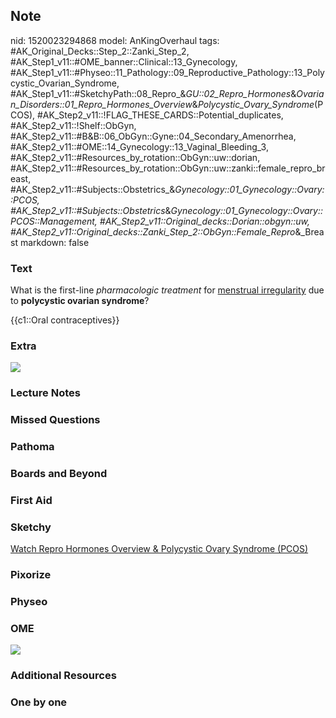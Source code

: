 ## Note
nid: 1520023294868
model: AnKingOverhaul
tags: #AK_Original_Decks::Step_2::Zanki_Step_2, #AK_Step1_v11::#OME_banner::Clinical::13_Gynecology, #AK_Step1_v11::#Physeo::11_Pathology::09_Reproductive_Pathology::13_Polycystic_Ovarian_Syndrome, #AK_Step1_v11::#SketchyPath::08_Repro_&_GU::02_Repro_Hormones_&_Ovarian_Disorders::01_Repro_Hormones_Overview_&_Polycystic_Ovary_Syndrome_(PCOS), #AK_Step2_v11::!FLAG_THESE_CARDS::Potential_duplicates, #AK_Step2_v11::!Shelf::ObGyn, #AK_Step2_v11::#B&B::06_ObGyn::Gyne::04_Secondary_Amenorrhea, #AK_Step2_v11::#OME::14_Gynecology::13_Vaginal_Bleeding_3, #AK_Step2_v11::#Resources_by_rotation::ObGyn::uw::dorian, #AK_Step2_v11::#Resources_by_rotation::ObGyn::uw::zanki::female_repro_breast, #AK_Step2_v11::#Subjects::Obstetrics_&_Gynecology::01_Gynecology::Ovary::PCOS, #AK_Step2_v11::#Subjects::Obstetrics_&_Gynecology::01_Gynecology::Ovary::PCOS::Management, #AK_Step2_v11::Original_decks::Dorian::obgyn::uw, #AK_Step2_v11::Original_decks::Zanki_Step_2::ObGyn::Female_Repro_&_Breast
markdown: false

### Text
What is the first-line <i>pharmacologic treatment</i> for
<u>menstrual irregularity</u> due to <b>polycystic ovarian
syndrome</b>?
<div>
  {{c1::Oral contraceptives}}
</div>

### Extra
<img src="pcos%20(1).png">

### Lecture Notes


### Missed Questions


### Pathoma


### Boards and Beyond


### First Aid


### Sketchy
<a href=
"https://dashboard.sketchy.com/study/medical/courses/medical-pathophysiology/units/medical-pathophysiology-reproductive-gu/videos/medical-pathophysiology-reproductive-and-gu-reproductive-hormones-and-ovarian-disorders-reproductive-hormones-overview-and-polycystic-ovary-syndrome-pcos?utm_source=anki&utm_medium=partnership&utm_campaign=february_update&utm_content=medical">
Watch Repro Hormones Overview & Polycystic Ovary Syndrome
(PCOS)</a>

### Pixorize


### Physeo


### OME
<div class="ome-widget">
  <a href=
  "https://onlinemeded.org/spa/gynecology?ref=anki"><img src=
  "_OME_AnkiFlashcards_Topic_1.png"></a>
</div>

### Additional Resources


### One by one

